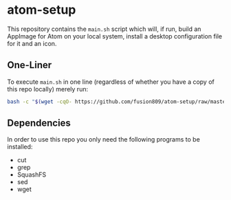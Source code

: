 # atom-setup
This repository contains the `main.sh` script which will, if run, build an AppImage for Atom on your local system, install a desktop configuration file for it and an icon.

## One-Liner
To execute `main.sh` in one line (regardless of whether you have a copy of this repo locally) merely run:

```bash
bash -c "$(wget -cqO- https://github.com/fusion809/atom-setup/raw/master/main.sh)"
```

## Dependencies
In order to use this repo you only need the following programs to be installed:

* cut
* grep
* SquashFS
* sed
* wget
